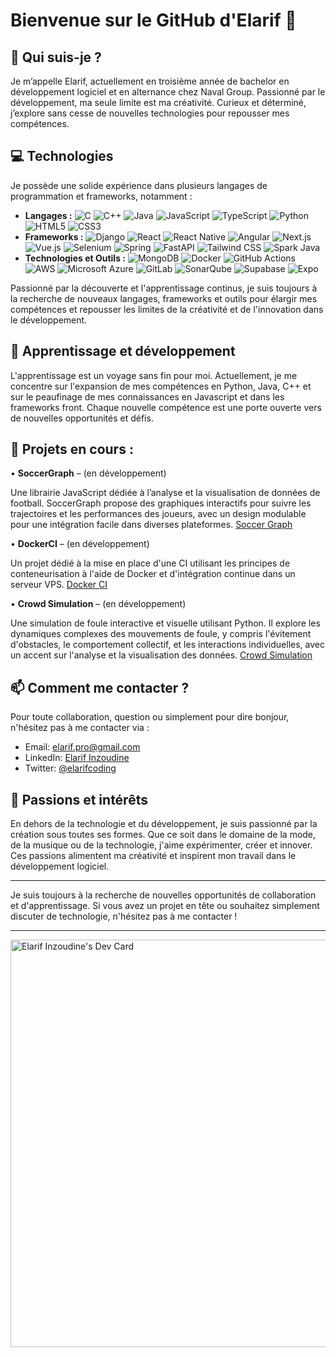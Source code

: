# Bienvenue sur le GitHub d'Elarif 👋

## 🚀 Qui suis-je ?
Je m’appelle Elarif, actuellement en troisième année de bachelor en développement logiciel et en alternance chez Naval Group. Passionné par le développement, ma seule limite est ma créativité. Curieux et déterminé, j’explore sans cesse de nouvelles technologies pour repousser mes compétences.

## 💻 Technologies
Je possède une solide expérience dans plusieurs langages de programmation et frameworks, notamment :
- **Langages :** ![C](https://img.shields.io/badge/-C-A8B9CC?style=flat-square&logo=c&logoColor=white)
![C++](https://img.shields.io/badge/-C++-00599C?style=flat-square&logo=cplusplus&logoColor=white)
![Java](https://img.shields.io/badge/-Java-ED8B00?style=flat-square&logo=java&logoColor=white)
![JavaScript](https://img.shields.io/badge/-JavaScript-F7DF1E?style=flat-square&logo=javascript&logoColor=black)
![TypeScript](https://img.shields.io/badge/-TypeScript-007ACC?style=flat-square&logo=typescript&logoColor=white)
![Python](https://img.shields.io/badge/-Python-3776AB?style=flat-square&logo=python&logoColor=white)
![HTML5](https://img.shields.io/badge/-HTML5-E34F26?style=flat-square&logo=html5&logoColor=white)
![CSS3](https://img.shields.io/badge/-CSS3-1572B6?style=flat-square&logo=css3&logoColor=white)
- **Frameworks :** ![Django](https://img.shields.io/badge/-Django-092E20?style=flat-square&logo=django&logoColor=white)
![React](https://img.shields.io/badge/-React-61DAFB?style=flat-square&logo=react&logoColor=black)
![React Native](https://img.shields.io/badge/-React%20Native-61DAFB?style=flat-square&logo=react&logoColor=black)
![Angular](https://img.shields.io/badge/-Angular-DD0031?style=flat-square&logo=angular&logoColor=white)
![Next.js](https://img.shields.io/badge/-Next.js-000000?style=flat-square&logo=next.js&logoColor=white)
![Vue.js](https://img.shields.io/badge/-Vue.js-4FC08D?style=flat-square&logo=vue.js&logoColor=white)
![Selenium](https://img.shields.io/badge/-Selenium-43B02A?style=flat-square&logo=selenium&logoColor=white)
![Spring](https://img.shields.io/badge/-Spring-6DB33F?style=flat-square&logo=spring&logoColor=white)
![FastAPI](https://img.shields.io/badge/-FastAPI-009688?style=flat-square&logo=fastapi&logoColor=white)
![Tailwind CSS](https://img.shields.io/badge/-Tailwind_CSS-38B2AC?style=flat-square&logo=tailwind-css&logoColor=white)
![Spark Java](https://img.shields.io/badge/-Spark%20Java-FF4A00?style=flat-square&logo=apache-spark&logoColor=white)
- **Technologies et Outils :** ![MongoDB](https://img.shields.io/badge/MongoDB-%2347A248.svg?style=flat-square&logo=MongoDB&logoColor=white)
![Docker](https://img.shields.io/badge/Docker-%232496ED.svg?style=flat-square&logo=Docker&logoColor=white)
![GitHub Actions](https://img.shields.io/badge/GitHub%20Actions-%232088FF.svg?style=flat-square&logo=GitHub%20Actions&logoColor=white)
![AWS](https://img.shields.io/badge/-AWS-232F3E?style=flat-square&logo=amazon-aws&logoColor=white)
![Microsoft Azure](https://img.shields.io/badge/-Microsoft%20Azure-0089D6?style=flat-square&logo=microsoft-azure&logoColor=white)
![GitLab](https://img.shields.io/badge/-GitLab-FC6D26?style=flat-square&logo=gitlab&logoColor=white)
![SonarQube](https://img.shields.io/badge/-SonarQube-4E9BCD?style=flat-square&logo=sonarqube&logoColor=white)
![Supabase](https://img.shields.io/badge/-Supabase-3ECF8E?style=flat-square&logo=supabase&logoColor=white)
![Expo](https://img.shields.io/badge/-Expo-000020?style=flat-square&logo=expo&logoColor=white)

Passionné par la découverte et l'apprentissage continus, je suis toujours à la recherche de nouveaux langages, frameworks et outils pour élargir mes compétences et repousser les limites de la créativité et de l'innovation dans le développement.

## 🌱 Apprentissage et développement
L'apprentissage est un voyage sans fin pour moi. Actuellement, je me concentre sur l'expansion de mes compétences en Python, Java, C++ et sur le peaufinage de mes connaissances en Javascript et dans les frameworks front. Chaque nouvelle compétence est une porte ouverte vers de nouvelles opportunités et défis.

## 🔄 Projets en cours :

•	**SoccerGraph** – (en développement)

Une librairie JavaScript dédiée à l’analyse et la visualisation de données de football. SoccerGraph propose des graphiques interactifs pour suivre les trajectoires et les performances des joueurs, avec un design modulable pour une intégration facile dans diverses plateformes. [Soccer Graph](https://github.com/HarrysCTB/SoccerGraph.js)

•	**DockerCI** – (en développement)

Un projet dédié à la mise en place d'une CI utilisant les principes de conteneurisation  à l'aide de Docker et d'intégration continue dans un serveur VPS. [Docker CI](https://github.com/HarrysCTB/SoccerGraph.js)

•	**Crowd Simulation** – (en développement)

Une simulation de foule interactive et visuelle utilisant Python. Il explore les dynamiques complexes des mouvements de foule, y compris l'évitement d'obstacles, le comportement collectif, et les interactions individuelles, avec un accent sur l'analyse et la visualisation des données. [Crowd Simulation](https://github.com/HarrysCTB/Crowd-Simulation)

## 📫 Comment me contacter ?
Pour toute collaboration, question ou simplement pour dire bonjour, n'hésitez pas à me contacter via :
- Email: [elarif.pro@gmail.com](mailto:elarif.pro@gmail.com)
- LinkedIn: [Elarif Inzoudine](https://www.linkedin.com/in/elarif-inzoudine/)
- Twitter: [@elarifcoding](https://twitter.com/elarifcoding)

## 🎨 Passions et intérêts
En dehors de la technologie et du développement, je suis passionné par la création sous toutes ses formes. Que ce soit dans le domaine de la mode, de la musique ou de la technologie, j'aime expérimenter, créer et innover. Ces passions alimentent ma créativité et inspirent mon travail dans le développement logiciel.

---

Je suis toujours à la recherche de nouvelles opportunités de collaboration et d'apprentissage. Si vous avez un projet en tête ou souhaitez simplement discuter de technologie, n'hésitez pas à me contacter !

---

<a href="https://app.daily.dev/elarifcoding"><img src="https://api.daily.dev/devcards/v2/jXUJYNyEWLusHisiHau2d.png?r=xga&type=wide" width="652" alt="Elarif Inzoudine's Dev Card"/></a>

